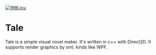 <a href="https://996.icu"><img src="https://img.shields.io/badge/link-996.icu-red.svg" alt="996.icu" /></a>
# Tale
Tale is a simple visual novel maker. It's written in c++ with Direct2D. It supports render graphics by xml, kinds like WPF. 
